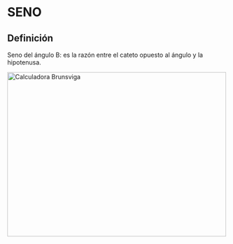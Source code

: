 # SENO

## Definición

Seno del ángulo B: es la razón entre el cateto opuesto al ángulo y la hipotenusa.

<img src="https://www.flickr.com/photos/56561869@N07/5224696210/in/photolist-6pkjne-8XFWa9-8XD4JT-mDRuxX-5FeEnB" width="500" height="375" alt="Calculadora Brunsviga"></a><script async src="//embedr.flickr.com/assets/client-code.js" charset="utf-8"></script>

